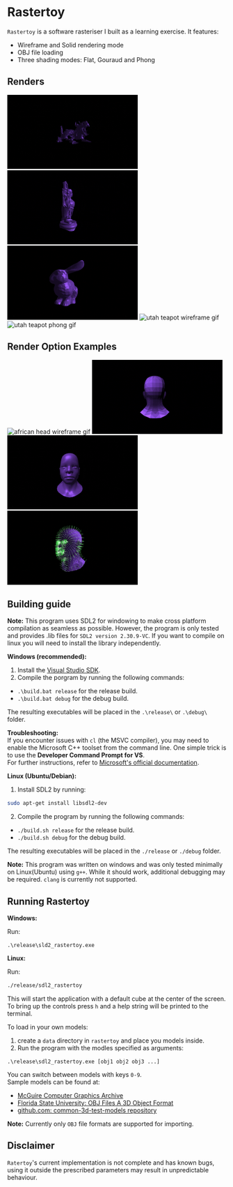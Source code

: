 # Rastertoy
`Rastertoy` is a software rasteriser I built as a learning exercise. It features:
* Wireframe and Solid rendering mode
* OBJ file loading
* Three shading modes: Flat, Gouraud and Phong

## Renders

<img src="images/xyz_dragon.gif" alt="xyz_dragon gif" width="300" height="170">
<img src="images/happy.gif" alt="happy gif" width="300" height="170">
<img src="images/stanford_bunny.gif" alt="bunny gif" width="300" height="170">
<img src="images/utah_teapot_wireframe.gif" alt="utah teapot wireframe gif" width="300" height="170">
<img src="images/utah_teapot.gif" alt="utah teapot phong gif" width="300" height="170">

## Render Option Examples

<img src="images/african_head_wireframe.gif" alt="african head wireframe gif" width="300" height="170">
<img src="images/african_head_solid_flat.gif" alt="african head flat gif" width="300" height="170">
<img src="images/african_head_solid_phong.gif" alt="utah teapot phong gif" width="300" height="170">
<img src="images/african_head_flat_normals.gif" alt="utah teapot normals gif" width="300" height="170">


## Building guide
**Note:** This program uses SDL2 for windowing to make cross platform compilation as seamless as possible. However, the program is only tested and provides .lib files for `SDL2 version 2.30.9-VC`. If you want to compile on linux you will need to install the library independently.

**Windows (recommended):**

1. Install the [Visual Studio SDK](https://learn.microsoft.com/en-us/visualstudio/extensibility/installing-the-visual-studio-sdk?view=vs-2022).
2. Compile the porgram by running the following commands:
* `.\build.bat release` for the release build.
* `.\build.bat debug` for the debug build.

The resulting executables will be placed in the `.\release\` or `.\debug\` folder.

**Troubleshooting:** <br>
If you encounter issues with `cl` (the MSVC compiler), you may need to enable the Microsoft C++ toolset from the command line. One simple trick is to use the **Developer Command Prompt for VS**. <br>
For further instructions, refer to [Microsoft's official documentation](https://learn.microsoft.com/en-us/cpp/build/building-on-the-command-line?view=msvc-170).

**Linux (Ubuntu/Debian):** 

1. Install SDL2 by running:<br>
```bash
sudo apt-get install libsdl2-dev
```
2. Compile the program by running the following commands:
* `./build.sh release` for the release build.
* `./build.sh debug` for the debug build.

The resulting executables will be placed in the `./release` or `./debug` folder.

**Note:** This program was written on windows and was only tested minimally on Linux(Ubuntu) using `g++`. While it should work, additional debugging may be required. `clang` is currently not supported.

## Running Rastertoy
**Windows:**

Run:
 ```batch
 .\release\sld2_rastertoy.exe
 ``` 

**Linux:**

Run:
```bash
./release/sdl2_rastertoy
```
This will start the application with a default cube at the center of the screen. To bring up the controls press `h` and a help string will be printed to the terminal.<br>

To load in your own models:
1. create a `data` directory in `rastertoy` and place you models inside.
2. Run the program with the modles specified as arguments:
```batch
.\release\sdl2_rastertoy.exe [obj1 obj2 obj3 ...]
```
You can switch between models with keys `0-9`.<br>
Sample models can be found at:
* [McGuire Computer Graphics Archive](https://casual-effects.com/data/)
* [Florida State University: OBJ Files A 3D Object Format](https://people.sc.fsu.edu/~jburkardt/data/obj/obj.html)
* [github.com: common-3d-test-models repository](https://github.com/alecjacobson/common-3d-test-models)

**Note:** Currently only `OBJ` file formats are supported for importing.

## Disclaimer
`Ratertoy`'s current implementation is not complete and has known bugs, using it outside the prescribed parameters may result in unpredictable behaviour.
